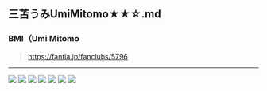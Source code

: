 ## 三苫うみUmiMitomo★★☆.md
### BMI（Umi Mitomo
>https://fantia.jp/fanclubs/5796
![]()
---
![](https://c.fantia.jp/uploads/post/file/127964/main_95c162c9-237e-4633-a3aa-862347e47bfa.jpeg)
![](https://c.fantia.jp/uploads/product/image/19540/main_83db0bb6-43e6-4043-ac84-905e691e65c3.jpeg)
![](https://c.fantia.jp/uploads/product/image/19539/main_248600b8-4f0c-4c75-a37d-e7b8947e7413.jpeg)
![](https://c.fantia.jp/uploads/product/image/19545/main_c8f74402-f5dd-40a2-ac73-c803eee4e1f2.jpeg)
![](https://c.fantia.jp/uploads/product/image/19542/main_71c30cf7-40f7-4667-87de-942cc19a3b42.jpeg)
![](https://c.fantia.jp/uploads/product/image/19541/main_28cb80f6-1757-4d51-8850-da851295b0fc.jpeg)
![](https://c.fantia.jp/uploads/product/image/19535/main_03b9cbee-a302-4ea8-85eb-2502f79d89af.jpeg)
